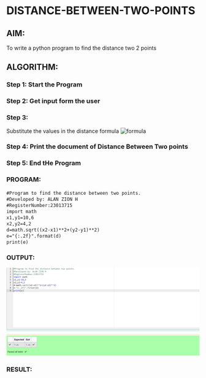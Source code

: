 # DISTANCE-BETWEEN-TWO-POINTS

## AIM:
To write a python program to find the distance two 2 points
## ALGORITHM:
### Step 1: Start the Program
### Step 2: Get input form the user
### Step 3: 
Substitute the values in the distance formula  ![formula](/formula.JPG)
### Step 4: Print the document of Distance Between Two points
### Step 5: End tHe Program
### PROGRAM:
```
#Program to find the distance between two points.
#Developed by: ALAN ZION H
#RegisterNumber:23013715
import math
x1,y1=10,6
x2,y2=4,2
d=math.sqrt((x2-x1)**2+(y2-y1)**2)
e="{:.2f}".format(d)
print(e)

```
  

### OUTPUT:
![Alt text](<Screenshot 2023-11-29 102153.png>)


### RESULT:
